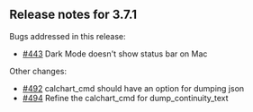 ## Release notes for 3.7.1

Bugs addressed in this release:

* [#443](../../issues/443) Dark Mode doesn't show status bar on Mac

Other changes:

* [#492](../../issues/492) calchart_cmd should have an option for dumping json
* [#494](../../issues/494) Refine the calchart_cmd for dump_continuity_text

